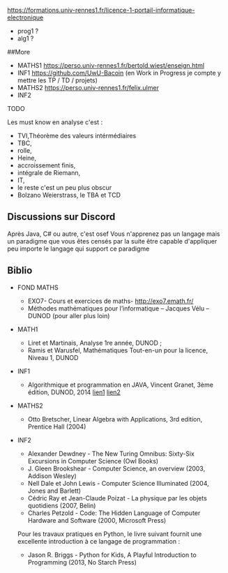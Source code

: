 https://formations.univ-rennes1.fr/licence-1-portail-informatique-electronique

* prog1 ?
* alg1 ?

##More

- MATHS1 https://perso.univ-rennes1.fr/bertold.wiest/enseign.html
- INF1 https://github.com/UwU-Bacoin (en Work in Progress je compte y mettre les TP / TD / projets)
- MATHS2 https://perso.univ-rennes1.fr/felix.ulmer
- INF2

TODO

Les must know en analyse c'est :

- TVI,Théorème des valeurs intérmédiaires
- TBC, 
- rolle, 
- Heine, 
- accroissement finis, 
- intégrale de Riemann, 
- IT, 
- le reste c'est un peu plus obscur
- Bolzano Weierstrass, le TBA et TCD

## Discussions sur Discord

Après Java, C# ou autre, c'est osef
Vous n'apprenez pas un langage mais un paradigme que vous êtes censés par la suite être capable d'appliquer peu importe le langage qui support ce paradigme

## Biblio

- FOND MATHS
  - EXO7- Cours et exercices de maths- http://exo7.emath.fr/
  - Méthodes mathématiques pour l’informatique – Jacques Vélu – DUNOD (pour aller plus loin)

- MATH1
  - Liret et Martinais, Analyse 1re année, DUNOD ;
  - Ramis et Warusfel, Mathématiques Tout-en-un pour la licence, Niveau 1, DUNOD

- INF1
  - Algorithmique et programmation en JAVA, Vincent Granet, 3ème édition, DUNOD, 2014 [lien1](http://users.polytech.unice.fr/~vg/) [lien2](https://docplayer.fr/13058197-Algorithmique-et-programmation-en-java.html)

- MATHS2
  - Otto Bretscher, Linear Algebra with Applications, 3rd edition, Prentice Hall (2004)

- INF2

  - Alexander Dewdney - The New Turing Omnibus: Sixty-Six Excursions in Computer Science (Owl Books)
  - J. Gleen Brookshear - Computer Science, an overview (2003, Addison Wesley)
  - Nell Dale et John Lewis - Computer Science Illuminated (2004, Jones and Barlett)
  - Cédric Ray et Jean-Claude Poizat - La physique par les objets quotidiens (2007, Belin)
  - Charles Petzold - Code: The Hidden Language of Computer Hardware and Software (2000, Microsoft Press)

  Pour les travaux pratiques en Python, le livre suivant fournit une excellente introduction à ce langage de programmation :

  - Jason R. Briggs - Python for Kids, A Playful Introduction to Programming (2013, No Starch Press)

